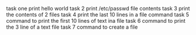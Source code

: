 task one print hello world
task 2 print /etc/passwd file contents
task 3 print the contents of 2 files
task 4 print the last 10 lines in a file command
task 5 command to print the first 10 lines of text ina file
task 6 command to print the 3 line of a text file
task 7 command to create a file

